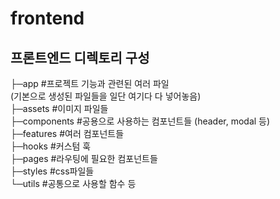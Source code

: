 # frontend

<h2>프론트엔드 디렉토리 구성</h2>
<div>
├─app  #프로젝트 기능과 관련된 여러 파일 <br>(기본으로 생성된 파일들을 일단 여기다 다 넣어놓음)<br>
├─assets #이미지 파일들<br>
├─components #공용으로 사용하는 컴포넌트들 (header, modal 등)<br>
├─features #여러 컴포넌트들<br>
├─hooks #커스텀 훅<br>
├─pages #라우팅에 필요한 컴포넌트들<br>
├─styles #css파일들<br>
└─utils #공통으로 사용할 함수 등<br>

</div>
